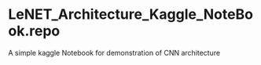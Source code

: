 # LeNET_Architecture_Kaggle_NoteBook.repo
A simple kaggle Notebook for demonstration of CNN architecture
